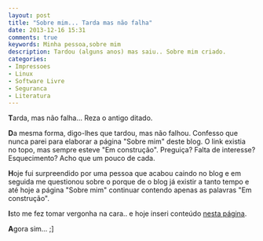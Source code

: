 ```yaml
---
layout: post
title: "Sobre mim... Tarda mas não falha"
date: 2013-12-16 15:31
comments: true
keywords: Minha pessoa,sobre mim
description: Tardou (alguns anos) mas saiu.. Sobre mim criado.
categories:
- Impressoes
- Linux
- Software Livre
- Seguranca
- Literatura
---
```


**T**arda, mas não falha... Reza o antigo ditado.

**D**a mesma forma, digo-lhes que tardou, mas não falhou. Confesso que nunca parei para elaborar a página "Sobre mim" deste blog. O link existia no topo, mas sempre esteve "Em construção". Preguiça? Falta de interesse? Esquecimento? Acho que um pouco de cada.

**H**oje fui surpreendido por uma pessoa que acabou caindo no blog e em seguida me questionou sobre o porque de o blog já existir a tanto tempo e até hoje a página "Sobre mim" continuar contendo apenas as palavras "Em construção".

**I**sto me fez tomar vergonha na cara.. e hoje inseri conteúdo <a href="https://blog.marcelocavalcante.net/about/"> nesta página</a>.

**A**gora sim... ;]